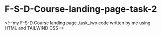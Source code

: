 # F-S-D-Course-landing-page-task-2
&lt;!--my F-S-D Course landing page ,task_two code written by me using HTML  and TAILWIND CSS-->
